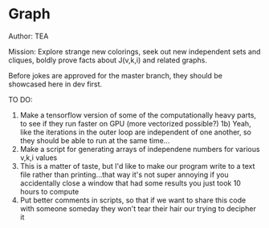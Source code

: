 # Graph

Author: TEA

Mission: Explore strange new colorings, seek out new independent sets and cliques, boldly prove facts about J(v,k,i) and related graphs.

Before jokes are approved for the master branch, they should be showcased here in dev first.

TO DO:

1) Make a tensorflow version of some of the computationally heavy parts, to see if they run faster on GPU (more vectorized possible?)
1b) Yeah, like the iterations in the outer loop are independent of one another, so they should be able to run at the same time...
2) Make a script for generating arrays of independene numbers for various v,k,i values
3) This is a matter of taste, but I'd like to make our program write to a text file rather than printing...that way it's not super annoying if you accidentally close a window that had some results you just took 10 hours to compute
4) Put better comments in scripts, so that if we want to share this code with someone someday they won't tear their hair our trying to decipher it
